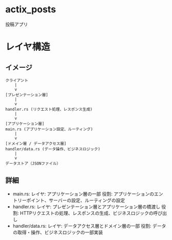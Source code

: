 # actix_posts

投稿アプリ

# レイヤ構造

## イメージ

```
クライアント
    |
    v
[プレゼンテーション層]
    |
    v
handler.rs (リクエスト処理、レスポンス生成)
    |
    v
[アプリケーション層]
main.rs (アプリケーション設定、ルーティング)
    |
    v
[ドメイン層 / データアクセス層]
handler/data.rs (データ操作、ビジネスロジック)
    |
    v
データストア（JSONファイル）
```

## 詳細

- main.rs:
  レイヤ: アプリケーション層の一部
  役割: アプリケーションのエントリーポイント、サーバーの設定、ルーティングの設定
- handler.rs:
  レイヤ: プレゼンテーション層とアプリケーション層の橋渡し
  役割: HTTPリクエストの処理、レスポンスの生成、ビジネスロジックの呼び出し
- handler/data.rs:
  レイヤ: データアクセス層とドメイン層の一部
  役割: データの取得・操作、ビジネスロジックの一部実装
